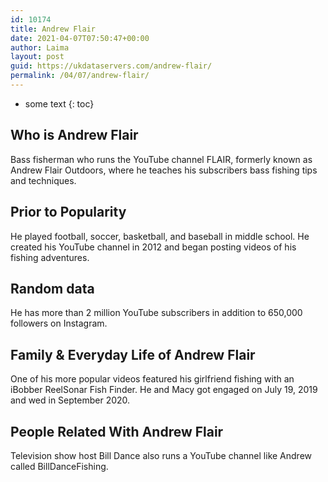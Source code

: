 ```yaml
---
id: 10174
title: Andrew Flair
date: 2021-04-07T07:50:47+00:00
author: Laima
layout: post
guid: https://ukdataservers.com/andrew-flair/
permalink: /04/07/andrew-flair/
---
```


* some text
{: toc}


## Who is Andrew Flair
                  
                  
                  
Bass fisherman who runs the YouTube channel FLAIR, formerly known as Andrew Flair Outdoors, where he teaches his subscribers bass fishing tips and techniques.
                  
              
            
              
            
                
                
                
## Prior to Popularity
                  
                  
                  
He played football, soccer, basketball, and baseball in middle school. He created his YouTube channel in 2012 and began posting videos of his fishing adventures.
                  
              
            
              
            
                
                
                
## Random data
                  
                  
                  
He has more than 2 million YouTube subscribers in addition to 650,000 followers on Instagram.
                  
              
            
              
            
                
                
                
## Family & Everyday Life of Andrew Flair
                  
                  
                  
One of his more popular videos featured his girlfriend fishing with an iBobber ReelSonar Fish Finder. He and Macy got engaged on July 19, 2019 and wed in September 2020.
                  
              
            
              
            
                
                
                
## People Related With Andrew Flair
                  
                  
                  
Television show host Bill Dance also runs a YouTube channel like Andrew called BillDanceFishing.
                  
              
            
              
            
                
              
            
              
              
            
            
              
            
          
          
          